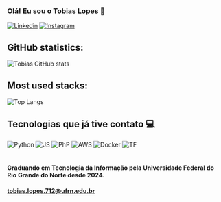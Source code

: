 
### Olá! Eu sou o Tobias Lopes 👋

[![Linkedin](https://img.shields.io/badge/LinkedIn-0077B5?style=for-the-badge&logo=linkedin&logoColor=white)](https://linkedin.com/in/tobias-n-lopes-219b9b2a2)
[![Instagram](https://img.shields.io/badge/Instagram-E4405F?style=for-the-badge&logo=instagram&logoColor=white)](https://instagram.com/tobiaslps)

## GitHub statistics:
![Tobias GitHub stats](https://github-readme-stats.vercel.app/api?username=Tobias-Lopes&show_icons=true&theme=dark)

## Most used stacks:
![Top Langs](https://github-readme-stats.vercel.app/api/top-langs/?username=Tobias-Lopes&layout=compact&theme=radical&title_color=8E2DE2&text_color=fff&hide_border=true&card_width=445)
## Tecnologias que já tive contato 💻
<div style="display: inline_block">
  <img align="center" alt="Python" src="https://img.shields.io/badge/Python-14354C?style=for-the-badge&logo=python&logoColor=white" />
  <img align="center" alt="JS" src="https://img.shields.io/badge/JavaScript-323330?style=for-the-badge&logo=javascript&logoColor=F7DF1E" />
  <img align="center" alt="PhP" src="https://img.shields.io/badge/PHP-777BB4?style=for-the-badge&logo=php&logoColor=white" />
  <img align="center" alt="AWS" src="https://img.shields.io/badge/Amazon_AWS-232F3E?style=for-the-badge&logo=amazon-aws&logoColor=white" />
  <img align="center" alt="Docker" src="https://img.shields.io/badge/docker-%230db7ed.svg?style=for-the-badge&logo=docker&logoColor=white" />
  <img align="center" alt="TF" src="https://img.shields.io/badge/terraform-%235835CC.svg?style=for-the-badge&logo=terraform&logoColor=white" />
</div><br/>

#### Graduando em Tecnologia da Informação pela Universidade Federal do Rio Grande do Norte desde 2024.
#### tobias.lopes.712@ufrn.edu.br

